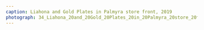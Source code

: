 ```yaml
---
caption: Liahona and Gold Plates in Palmyra store front, 2019
photograph: 34_Liahona_20and_20Gold_20Plates_20in_20Palmyra_20store_20front_2C_202019.jpg
---
```

